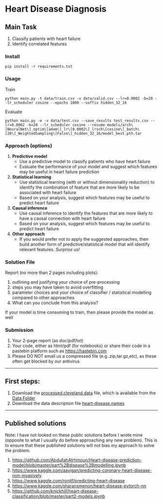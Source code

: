 # Heart Disease Diagnosis

## Main Task
1. Classify patients with heart failure
2. Identify correlated features

### Install
```
pip install -r requirements.txt
```

### Usage
Train

```
python main.py -t data/train.csv -v data/valid.csv --lr=0.0002 -b=20 --lr_scheduler cosine --epochs 1000 --suffix hidden_32_16
```

Evaluate

```
python main.py -e -v data/test.csv --save_results test_results.csv --lr=0.0002 -b=20 --lr_scheduler cosine --resume models/arch\[NeuralNet\]_optim\[adam\]_lr\[0.0002\]_lrsch\[cosine\]_batch\[20\]_WeightedSampling\[False\]_hidden_32_16/model_best.pth.tar
```

### Approach (options)
1. **Predictive model**
    - Use a predictive model to classify patients who have heart failure 
    - Evaluate the performance of your model and suggest which features may be useful in heart failure prediction
2. **Statistical learning** 
    - Use statistical learning (with or without dimensionality reduction) to identify the combination of feature that 
    are more likely to be associated with heart failure
    - Based on your analysis, suggest which features may be useful to predict heart failure
3. **Causal inference**
    - Use causal inference to identify the features that are more likely to have a causal connection with heart failure
    - Based on your analysis, suggest which features may be useful to predict heart failure
4. **Other approach**
    - If you would prefer not to apply the suggested approaches, then build another form of predictive/statistical 
    model that will identify relevant features. *Surprise us!*

### Solution File
Report (no more than 2 pages including plots):
1. outlining and justifying your choice of pre-processing 
2. steps you may have taken to avoid overfitting
3. parameter choices and your choice of classifier / statistical modelling compared to other approaches 
4. What can you conclude from this analysis?

If your model is time consuming to train, then please provide the model as well

### Submission
1. Your 2-page report (as doc/pdf/txt)
2. Your code, either as html/pdf (for notebooks) or share their code in a pastebin platform such as https://hastebin.com
3. Please DO NOT email us a compressed file (e.g..zip,tar.gz,etc), as these often get blocked by our antivirus

---
## First steps:
1. Download the 
[processed.cleveland.data](https://archive.ics.uci.edu/ml/machine-learning-databases/heart-disease/processed.cleveland.data) 
file, which is available from the [Data Folder](https://archive.ics.uci.edu/ml/datasets/Heart+Disease)
2. Download the data description file 
[heart-disease.names](https://archive.ics.uci.edu/ml/machine-learning-databases/heart-disease/heart-disease.names)


---
## Published solutions 

Note: I have not looked on these public solutions before I wrote mine (opposite to what I usually do before approaching 
any new problem).
This is to ensure that these published solutions will not bias my approach to solve the problem.

1. https://github.com/AbdullahAlrhmoun/Heart-disease-prediction-model/blob/master/eart%2Bdisease%2Bmodelling.ipynb
2. https://www.kaggle.com/aavigan/predicting-coronary-heart-disease-non-invasively
3. https://www.kaggle.com/ronitf/predicting-heart-disease
4. https://www.kaggle.com/sharansmenon/heart-disease-pytorch-nn 
5. https://github.com/knickhill/heart-disease-classification/blob/master/part2-models.ipynb